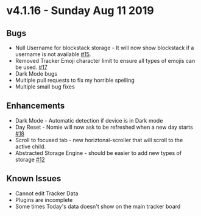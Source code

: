 # v4.1.16 - Sunday Aug 11 2019

## Bugs

-   Null Username for blockstack storage - It will now show blockstack if a username is not available [#15](https://github.com/open-nomie/nomie/issues/15).
-   Removed Tracker Emoji character limit to ensure all types of emojis can be used. [#17](https://github.com/open-nomie/nomie/issues/17)
-   Dark Mode bugs
-   Multiple pull requests to fix my horrible spelling
-   Multiple small bug fixes

## Enhancements

-   Dark Mode - Automatic detection if device is in Dark mode
-   Day Reset - Nomie will now ask to be refreshed when a new day starts [#18](https://github.com/open-nomie/nomie/issues/18)
-   Scroll to focused tab - new horiztonal-scroller that will scroll to the active child.
-   Abstracted Storage Engine - should be easier to add new types of storage [#12](https://github.com/open-nomie/nomie/issues/12)

## Known Issues

-   Cannot edit Tracker Data
-   Plugins are incomplete
-   Some times Today's data doesn't show on the main tracker board
